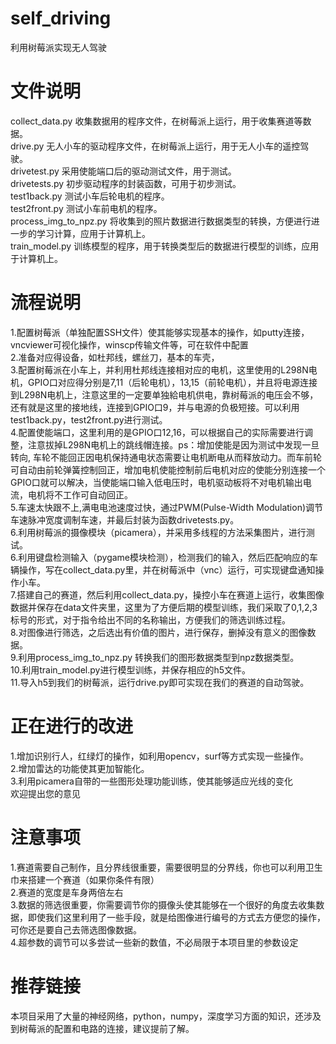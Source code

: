 # self_driving
利用树莓派实现无人驾驶

# 文件说明
collect_data.py 收集数据用的程序文件，在树莓派上运行，用于收集赛道等数据。  
drive.py 无人小车的驱动程序文件，在树莓派上运行，用于无人小车的遥控驾驶。   
drivetest.py 采用使能端口后的驱动测试文件，用于测试。    
drivetests.py 初步驱动程序的封装函数，可用于初步测试。    
test1back.py 测试小车后轮电机的程序。  
test2front.py 测试小车前电机的程序。  
process_img_to_npz.py 将收集到的照片数据进行数据类型的转换，方便进行进一步的学习计算，应用于计算机上。  
train_model.py 训练模型的程序，用于转换类型后的数据进行模型的训练，应用于计算机上。  

 
# 流程说明
1.配置树莓派（单独配置SSH文件）使其能够实现基本的操作，如putty连接，vncviewer可视化操作，winscp传输文件等，可在软件中配置  
2.准备对应得设备，如杜邦线，螺丝刀，基本的车壳，  
3.配置树莓派在小车上，并利用杜邦线连接相对应的电机，这里使用的L298N电机，GPIO口对应得分别是7,11（后轮电机），13,15（前轮电机），并且将电源连接到L298N电机上，注意这里的一定要单独給电机供电，靠树莓派的电压会不够，还有就是这里的接地线，连接到GPIO口9，并与电源的负极短接。可以利用test1back.py，test2front.py进行测试。  
4.配置使能端口，这里利用的是GPIO口12,16，可以根据自己的实际需要进行调整，注意拔掉L298N电机上的跳线帽连接。ps：增加使能是因为测试中发现一旦转向, 车轮不能回正因电机保持通电状态需要让电机断电从而释放动力。而车前轮可自动由前轮弹簧控制回正，增加电机使能控制前后电机对应的使能分别连接一个GPIO口就可以解决，当使能端口输入低电压时，电机驱动板将不对电机输出电流，电机将不工作可自动回正。  
5.车速太快跟不上,满电电池速度过快，通过PWM(Pulse-Width Modulation)调节车速脉冲宽度调制车速，并最后封装为函数drivetests.py。  
6.利用树莓派的摄像模块（picamera），并采用多线程的方法采集图片，进行测试。  
6.利用键盘检测输入（pygame模块检测），检测我们的输入，然后匹配响应的车辆操作，写在collect_data.py里，并在树莓派中（vnc）运行，可实现键盘通知操作小车。  
7.搭建自己的赛道，然后利用collect_data.py，操控小车在赛道上运行，收集图像数据并保存在data文件夹里，这里为了方便后期的模型训练，我们采取了0,1,2,3标号的形式，对于指令给出不同的名称输出，方便我们的筛选训练过程。  
8.对图像进行筛选，之后选出有价值的图片，进行保存，删掉没有意义的图像数据。   
9.利用process_img_to_npz.py 转换我们的图形数据类型到npz数据类型。  
10.利用train_model.py进行模型训练，并保存相应的h5文件。  
11.导入h5到我们的树莓派，运行drive.py即可实现在我们的赛道的自动驾驶。  

# 正在进行的改进
1.增加识别行人，红绿灯的操作，如利用opencv，surf等方式实现一些操作。  
2.增加雷达的功能使其更加智能化。  
3.利用picamera自带的一些图形处理功能训练，使其能够适应光线的变化  
欢迎提出您的意见  

# 注意事项
1.赛道需要自己制作，且分界线很重要，需要很明显的分界线，你也可以利用卫生巾来搭建一个赛道（如果你条件有限）  
2.赛道的宽度是车身两倍左右  
3.数据的筛选很重要，你需要调节你的摄像头使其能够在一个很好的角度去收集数据，即使我们这里利用了一些手段，就是给图像进行编号的方式去方便您的操作，可你还是要自己去筛选图像数据。  
4.超参数的调节可以多尝试一些新的数值，不必局限于本项目里的参数设定  


# 推荐链接
本项目采用了大量的神经网络，python，numpy，深度学习方面的知识，还涉及到树莓派的配置和电路的连接，建议提前了解。  



